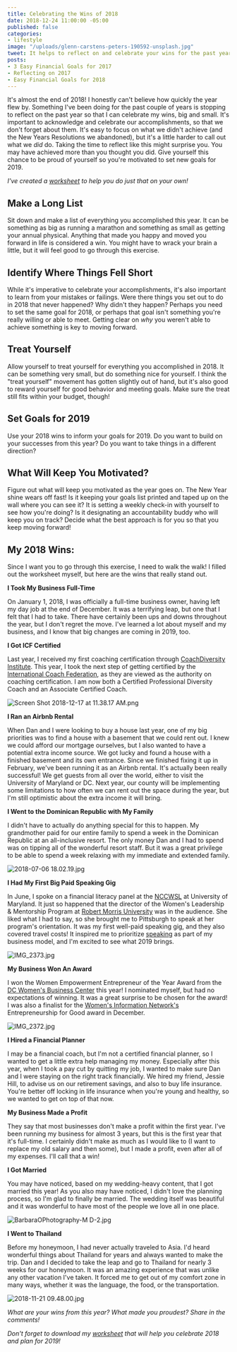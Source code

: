 ```yaml
---
title: Celebrating the Wins of 2018
date: 2018-12-24 11:00:00 -05:00
published: false
categories:
- lifestyle
image: "/uploads/glenn-carstens-peters-190592-unsplash.jpg"
tweet: It helps to reflect on and celebrate your wins for the past year.
posts:
- 3 Easy Financial Goals for 2017
- Reflecting on 2017
- Easy Financial Goals for 2018
---
```


It's almost the end of 2018! I honestly can't believe how quickly the year flew by. Something I've been doing for the past couple of years is stopping to reflect on the past year so that I can celebrate my wins, big and small. It's important to acknowledge and celebrate our accomplishments, so that we don't forget about them. It's easy to focus on what we didn't achieve (and the New Years Resolutions we abandoned), but it's a little harder to call out what we *did* do. Taking the time to reflect like this might surprise you. You may have achieved more than you thought you did. Give yourself this chance to be proud of yourself so you're motivated to set new goals for 2019.

*I've created a [worksheet](https://www.dropbox.com/sh/4vud8qitquk70b9/AAACZHCByXFks_3DWvsDeWb_a?dl=0) to help you do just that on your own!*

## Make a Long List

Sit down and make a list of everything you accomplished this year. It can be something as big as running a marathon and something as small as getting your annual physical. Anything that made you happy and moved you forward in life is considered a win. You might have to wrack your brain a little, but it will feel good to go through this exercise.

## Identify Where Things Fell Short

While it's imperative to celebrate your accomplishments, it's also important to learn from your mistakes or failings. Were there things you set out to do in 2018 that never happened? Why didn't they happen? Perhaps you need to set the same goal for 2018, or perhaps that goal isn't something you're really willing or able to meet. Getting clear on *why* you weren't able to achieve something is key to moving forward.

## Treat Yourself

Allow yourself to treat yourself for everything you accomplished in 2018. It can be something very small, but do something nice for yourself. I think the "treat yourself" movement has gotten slightly out of hand, but it's also good to reward yourself for good behavior and meeting goals. Make sure the treat still fits within your budget, though!

## Set Goals for 2019

Use your 2018 wins to inform your goals for 2019. Do you want to build on your successes from this year? Do you want to take things in a different direction?

## What Will Keep You Motivated?

Figure out what will keep you motivated as the year goes on. The New Year shine wears off fast! Is it keeping your goals list printed and taped up on the wall where you can see it? It is setting a weekly check-in with yourself to see how you're doing? Is it designating an accountability buddy who will keep you on track? Decide what the best approach is for you so that you keep moving forward!

## My 2018 Wins:

Since I want you to go through this exercise, I need to walk the walk! I filled out the worksheet myself, but here are the wins that really stand out.

**I Took My Business Full-Time**

On January 1, 2018, I was officially a full-time business owner, having left my day job at the end of December. It was a terrifying leap, but one that I felt that I had to take. There have certainly been ups and downs throughout the year, but I don't regret the move. I've learned a lot about myself and my business, and I know that big changes are coming in 2019, too.

**I Got ICF Certified**

Last year, I received my first coaching certification through [CoachDiversity Institute](https://coachdiversity.com/). This year, I took the next step of getting certified by the [International Coach Federation](https://coachfederation.org/), as they are viewed as the authority on coaching certification. I am now both a Certified Professional Diversity Coach and an Associate Certified Coach.

![Screen Shot 2018-12-17 at 11.38.17 AM.png](/uploads/Screen%20Shot%202018-12-17%20at%2011.38.17%20AM.png)

**I Ran an Airbnb Rental**

When Dan and I were looking to buy a house last year, one of my big priorities was to find a house with a basement that we could rent out. I knew we could afford our mortgage ourselves, but I also wanted to have a potential extra income source. We got lucky and found a house with a finished basement and its own entrance. Since we finished fixing it up in February, we've been running it as an Airbnb rental. It's actually been really successful! We get guests from all over the world, either to visit the University of Maryland or DC. Next year, our county will be implementing some limitations to how often we can rent out the space during the year, but I'm still optimistic about the extra income it will bring.

**I Went to the Dominican Republic with My Family**

I didn't have to actually do anything special for this to happen. My grandmother paid for our entire family to spend a week in the Dominican Republic at an all-inclusive resort. The only money Dan and I had to spend was on tipping all of the wonderful resort staff. But it was a great privilege to be able to spend a week relaxing with my immediate and extended family.

![2018-07-06 18.02.19.jpg](/uploads/2018-07-06%2018.02.19.jpg)

**I Had My First Big Paid Speaking Gig**

In June, I spoke on a financial literacy panel at the [NCCWSL](https://www.nccwsl.org/) at University of Maryland. It just so happened that the director of the Women's Leadership & Mentorship Program at [Robert Morris University](https://www.rmu.edu/) was in the audience. She liked what I had to say, so she brought me to Pittsburgh to speak at her program's orientation. It was my first well-paid speaking gig, and they also covered travel costs! It inspired me to prioritize [speaking](https://www.maggiegermano.com/speaking/) as part of my business model, and I'm excited to see what 2019 brings.

![IMG_2373.jpg](/uploads/IMG_2373.jpg)

**My Business Won An Award**

I won the Women Empowerment Entrepreneur of the Year Award from the [DC Women's Business Center](http://dcwbc.org/) this year! I nominated myself, but had no expectations of winning. It was a great surprise to be chosen for the award! I was also a finalist for the [Women's Information Network's](https://winonline.org/) Entrepreneurship for Good award in December.

![IMG_2372.jpg](/uploads/IMG_2372.jpg)

**I Hired a Financial Planner**

I may be a financial coach, but I'm not a certified financial planner, so I wanted to get a little extra help managing my money. Especially after this year, when I took a pay cut by quitting my job, I wanted to make sure Dan and I were staying on the right track financially. We hired my friend, Jessie Hill, to advise us on our retirement savings, and also to buy life insurance. You're better off locking in life insurance when you're young and healthy, so we wanted to get on top of that now.

**My Business Made a Profit**

They say that most businesses don't make a profit within the first year. I've been running my business for almost 3 years, but this is the first year that it's full-time. I certainly didn't make as much as I would like to (I want to replace my old salary and then some), but I made a profit, even after all of my expenses. I'll call that a win!

**I Got Married**

You may have noticed, based on my wedding-heavy content, that I got married this year! As you also may have noticed, I didn't love the planning process, so I'm glad to finally be married. The wedding itself was beautiful and it was wonderful to have most of the people we love all in one place.

![BarbaraOPhotography-M D-2.jpg](/uploads/BarbaraOPhotography-M%20D-2.jpg)

**I Went to Thailand**

Before my honeymoon, I had never actually traveled to Asia. I'd heard wonderful things about Thailand for years and always wanted to make the trip. Dan and I decided to take the leap and go to Thailand for nearly 3 weeks for our honeymoon. It was an amazing experience that was unlike any other vacation I've taken. It forced me to get out of my comfort zone in many ways, whether it was the language, the food, or the transportation.

![2018-11-21 09.48.00.jpg](/uploads/2018-11-21%2009.48.00.jpg)

*What are your wins from this year? What made you proudest? Share in the comments!*

*Don't forget to download my [worksheet](https://www.dropbox.com/sh/4vud8qitquk70b9/AAACZHCByXFks_3DWvsDeWb_a?dl=0) that will help you celebrate 2018 and plan for 2019!*